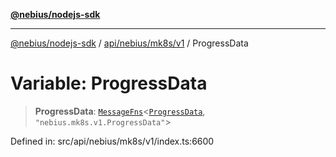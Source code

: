 [**@nebius/nodejs-sdk**](../../../../../README.md)

***

[@nebius/nodejs-sdk](../../../../../README.md) / [api/nebius/mk8s/v1](../README.md) / ProgressData

# Variable: ProgressData

> **ProgressData**: [`MessageFns`](../../../../../runtime/protos/core/interfaces/MessageFns.md)\<[`ProgressData`](../interfaces/ProgressData.md), `"nebius.mk8s.v1.ProgressData"`\>

Defined in: src/api/nebius/mk8s/v1/index.ts:6600
